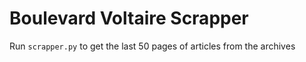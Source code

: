 # Boulevard Voltaire Scrapper

Run `scrapper.py` to get the last 50 pages of articles from the archives
